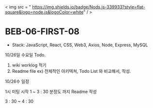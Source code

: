 < img  src = " https://img.shields.io/badge/Nods.js-339933?style=flat-square&logo=node.js&logoColor=white" / >
# BEB-06-FIRST-08
- Stack: JavaScript, React, CSS, Web3, Axios, Node, Express, MySQL


10/26일 수요일 Todo.

1. wiki worklog 적기
2. Readme file ex) 전체적인 아키텍쳐, Todo List 와 비교해서, 작성.


10/26수 일정

1시 미팅 시작
1 ~ 3 : 30 분정도 까지 Readme 작성

3 : 30 ~ 4 : 30 
